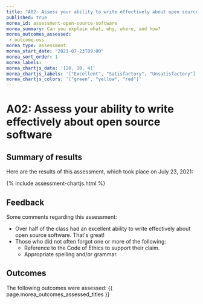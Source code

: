 ```yaml
---
title: "A02: Assess your ability to write effectively about open source software"
published: true
morea_id: assessment-open-source-software
morea_summary: Can you explain what, why, where, and how?
morea_outcomes_assessed:
 - outcome-oss
morea_type: assessment
morea_start_date: "2021-07-23T09:00"
morea_sort_order: 1
morea_labels:
morea_chartjs_data: '[20, 10, 4]'
morea_chartjs_labels: '["Excellent", "Satisfactory", "Unsatisfactory"]'
morea_chartjs_colors: '["green", "yellow", "red"]'
---
```

# A02: Assess your ability to write effectively about open source software

## Summary of results

Here are the results of this assessment, which took place on July 23, 2021:

{%  include assessment-chartjs.html  %}

## Feedback

Some comments regarding this assessment:

  * Over half of the class had an excellent ability to write effectively about open source software. That's great!
  * Those who did not often forgot one or more of the following:
    * Reference to the Code of Ethics to support their claim.
    * Appropriate spelling and/or grammar.

## Outcomes

The following outcomes were assessed: {{ page.morea_outcomes_assessed_titles }}



